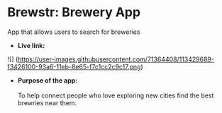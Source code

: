 # Brewstr: Brewery App
App that allows users to search for breweries

* **Live link:**

![] (https://user-images.githubusercontent.com/71364408/113429689-f3426100-93a6-11eb-8e65-f7c1cc2c9c17.png)


* **Purpose of the app:** <br/><br/>
To help connect people who love exploring new cities find the best brewries near them.  

